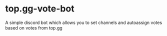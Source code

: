 # top.gg-vote-bot
A simple discord bot which allows you to set channels and autoassign votes based on votes from top.gg
